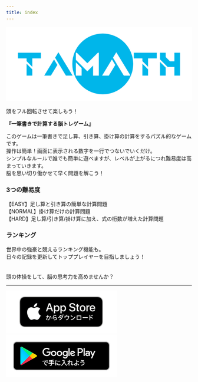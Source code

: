 ```yaml
---
title: index
---
```


![top banner](img_app_logo.png)

頭をフル回転させて楽しもう！

<b>『一筆書きで計算する脳トレゲーム』</b>

このゲームは一筆書きで足し算、引き算、掛け算の計算をするパズル的なゲームです。<br>
操作は簡単！画面に表示される数字を一行でつないでいくだけ。<br>
シンプルなルールで誰でも簡単に遊べますが、レベルが上がるにつれ難易度は高まっていきます。<br>
脳を思い切り働かせて早く問題を解こう！<br>

<h3>3つの難易度</h3>
【EASY】足し算と引き算の簡単な計算問題<br>
【NORMAL】掛け算だけの計算問題<br>
【HARD】足し算/引き算/掛け算に加え、式の桁数が増えた計算問題<br>

<h3>ランキング</h3>
世界中の強豪と競えるランキング機能も。<br>
日々の記録を更新してトッププレイヤーを目指しましょう！
<br><br><br>
頭の体操をして、脳の思考力を高めませんか？

-------

[![App store link](img_appstore_banner.jp.png#imgleft)](https://itunes.apple.com/jp/app/id6468984358?mt=8)[![Google Play link](img_google-play-badge.jp.png#imgleft)](https://play.google.com/store/apps/details?id=jp.hyoromo.tamath)
<div class="clear clear_box"></div>